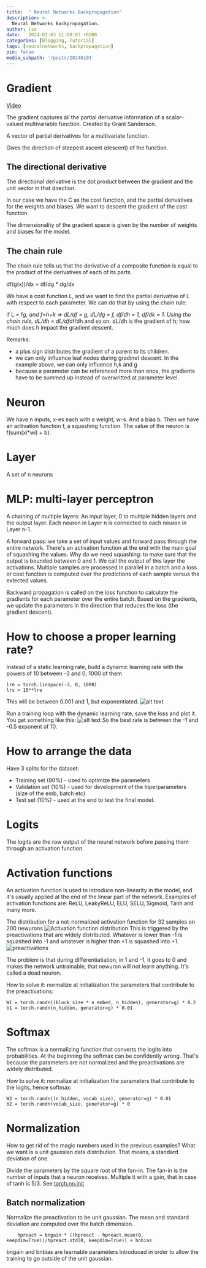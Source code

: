 ```yaml
---
title:  " Neural Networks Backpropagation"
description: >-
  Neural Networks Backpropagation.
author: lso
date:   2024-01-03 11:08:03 +0200
categories: [Blogging, Tutorial]
tags: [neuralnetworks, backpropagation]
pin: false
media_subpath: '/posts/20240103'
---
```


# Gradient

[Video](https://www.youtube.com/watch?v=YS_EztqZCD8)

The gradient captures all the partial derivative information of a scalar-valued multivariable function. Created by Grant Sanderson.

A vector of partial derivatives for a multivariate function.

Gives the direction of steepest ascent (descent) of the function.

## The directional derivative

The directional derivative is the dot product between the gradient and the unit vector in that direction.

In our case we have the C as the cost function, and the partial derivatives for the weights and biases. We want to descent the gradient of the cost function.

The dimensionality of the gradient space is given by the number of weights and biases for the model.

## The chain rule

The chain rule tells us that the derivative of a composite function is equal to the product of the derivatives of each of its parts.

df(g(x))/dx = df/dg * dg/dx

We have a cost function L, and we want to find the partial derivative of L with respect to each parameter. We can do that by using the chain rule:

if L = f*g, and f=h+k => dL/df = g, dL/dg = f, df/dh = 1, df/dk = 1. Using the chain rule, dL/dh = dL/df*df/dh and so on. dL/dh is the gradient of h; how much does h impact the gradient descent.

Remarks:
* a plus sign distributes the gradient of a parent to its children.
* we can only influence leaf nodes during gradinet descent. In the example above, we can only influence h,k and g
* because a parameter can be referenced more than once, the gradients have to be summed up instead of overwritted at parameter level.

# Neuron

We have n inputs, x-es each with a weight, w-s. And a bias b. Then we have an activation function f, a squashing function. The value of the neuron is f(sum(xi*wi) + b).

# Layer

A set of n neurons

# MLP: multi-layer perceptron

A chaining of multiple layers: An input layer, 0 to multiple hidden layers and the output layer. Each neuron in Layer n is connected to each neuron in Layer n-1.

A forward pass: we take a set of input values and forward pass through the entire network. There's an activation function at the end with the main goal of squashing the values. Why do we need squashing: to make sure that the output is bounded between 0 and 1. We call the output of this layer the activations. Multiple samples are processed in parallel in a batch and a loss or cost function is computed over the predictions of each sample versus the extected values.

Backward propagation is called on the loss function to calculate the gradients for each parameter over the entire batch. Based on the gradients, we update the parameters in the direction that reduces the loss (the gradient descent).

# How to choose a proper learning rate?

Instead of a static learning rate, build a dynamic learning rate with the powers of 10 between -3 and 0; 1000 of them

```
lre = torch.linspace(-3, 0, 1000)
lrs = 10**lre
```

This will be between 0.001 and 1, but exponentiated.
![alt text](../../assets/images/image.png)

Run a training loop with the dynamic learning rate, save the loss and plot it. You get something like this:
![alt text](../../assets/images/image-1.png)
So the best rate is between the -1 and -0.5 exponent of 10.

# How to arrange the data

Have 3 splits for the dataset:
- Training set (80%) - used to optimize the parameters
- Validation set (10%) - used for development of the hiperparameters (size of the emb, batch etc)
- Test set (10%) - used at the end to test the final model.

# Logits

The logits are the raw output of the neural network before passing them through an activation function.

# Activation functions

An activation function is used to introduce non-linearity in the model, and it's usually applied at the end of the linear part of the network. Examples of activation functions are: ReLU, LeakyReLU, ELU, SELU, Sigmoid, Tanh and many more.

The distribution for a not-normalized activation function for 32 samples on 200 newurons
![Activation function distribution](../../assets/images/image-2.png)
This is triggered by the preactivations that are widely distributed. Whatever is lower than -1 is squashed into -1 and whatever is higher than +1 is squashed into +1.
![preactivations](../../assets/images/image-3.png)

The problem is that during differentiatiation, in 1 and -1, it goes to 0 and makes the network untrainable, that newuron will not learn anything. It's called a dead neuron.

How to solve it: normalize at initialization the parameters that contribute to the preactivations:

```
W1 = torch.randn((block_size * n_embed, n_hidden), generator=g) * 0.2
b1 = torch.randn(n_hidden, generator=g) * 0.01
```

# Softmax

The softmax is a normalizing function that converts the logits into probabilities. At the beginning the softmax can be confidently wrong. That's because the parameters are not normalized and the preactivations are widely distributed. 

How to solve it: normalize at initialization the parameters that contribute to the logits, hence softmax:
```
W2 = torch.randn((n_hidden, vocab_size), generator=g) * 0.01
b2 = torch.randn(vocab_size, generator=g) * 0
```

# Normalization

How to get rid of the magic numbers used in the previous examples? What we want is a unit gaussian data distribution. That means, a standard deviation of one.

Divide the parameters by the square root of the fan-in. The fan-in is the number of inputs that a neuron receives. Multiple it with a gain, that in case of tanh is 5/3. See [torch.nn.init
](https://pytorch.org/docs/stable/nn.init.html)

## Batch normalization

Normalize the preactivation to be unit gaussian. The mean and standard deviation are computed over the batch dimension.

```
    hpreact = bngain * ((hpreact - hpreact.mean(0, keepdim=True))/hpreact.std(0, keepdim=True)) + bnbias
```

bngain and bnbias are learnable parameters introduced in order to allow the training to go outside of the unit gaussian.
